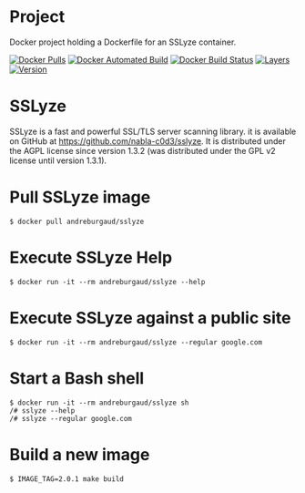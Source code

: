# Project

Docker project holding a Dockerfile for an SSLyze container.

[![Docker Pulls](https://img.shields.io/docker/pulls/andreburgaud/sslyze.svg)](https://hub.docker.com/r/andreburgaud/sslyze/)
[![Docker Automated Build](https://img.shields.io/docker/automated/andreburgaud/sslyze.svg)](https://hub.docker.com/r/andreburgaud/sslyze/)
[![Docker Build Status](https://img.shields.io/docker/build/andreburgaud/sslyze.svg)](https://hub.docker.com/r/andreburgaud/sslyze/)
[![Layers](https://images.microbadger.com/badges/image/andreburgaud/sslyze.svg)](https://microbadger.com/images/andreburgaud/sslyze)
[![Version](https://images.microbadger.com/badges/version/andreburgaud/sslyze.svg)](https://microbadger.com/images/andreburgaud/sslyze)

# SSLyze

SSLyze is a fast and powerful SSL/TLS server scanning library. it is available
on GitHub at https://github.com/nabla-c0d3/sslyze. It is distributed under the
AGPL license since version 1.3.2 (was distributed under the GPL v2 license until
version 1.3.1).

# Pull SSLyze image

```
$ docker pull andreburgaud/sslyze
```

# Execute SSLyze Help

```
$ docker run -it --rm andreburgaud/sslyze --help
```

# Execute SSLyze against a public site

```
$ docker run -it --rm andreburgaud/sslyze --regular google.com
```

# Start a Bash shell

```
$ docker run -it --rm andreburgaud/sslyze sh
/# sslyze --help
/# sslyze --regular google.com
```

# Build a new image

```
$ IMAGE_TAG=2.0.1 make build
```
